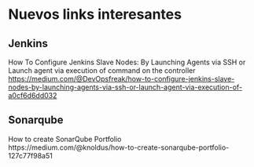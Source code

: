 <h1>Nuevos links interesantes</h1>

<h2>Jenkins</h2>

How To Configure Jenkins Slave Nodes: By Launching Agents via SSH or Launch agent via execution of command on the controller<br>
https://medium.com/@DevOpsfreak/how-to-configure-jenkins-slave-nodes-by-launching-agents-via-ssh-or-launch-agent-via-execution-of-a0cf6d6dd032<br>

<h2>Sonarqube</h2>
How to create SonarQube Portfolio<br>
https://medium.com/@knoldus/how-to-create-sonarqube-portfolio-127c77f98a51
